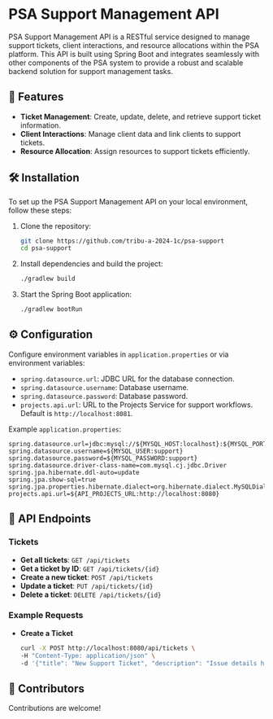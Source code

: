 # PSA Support Management API

PSA Support Management API is a RESTful service designed to manage support tickets, client interactions, and resource
allocations within the PSA platform. This API is built using Spring Boot and integrates seamlessly with other components
of the PSA system to provide a robust and scalable backend solution for support management tasks.

## 🌟 Features

- **Ticket Management**: Create, update, delete, and retrieve support ticket information.
- **Client Interactions**: Manage client data and link clients to support tickets.
- **Resource Allocation**: Assign resources to support tickets efficiently.

## 🛠️ Installation

To set up the PSA Support Management API on your local environment, follow these steps:

1. Clone the repository:

   ```bash
   git clone https://github.com/tribu-a-2024-1c/psa-support
   cd psa-support
   ```

2. Install dependencies and build the project:

   ```bash
   ./gradlew build
   ```

3. Start the Spring Boot application:

   ```bash
   ./gradlew bootRun
   ```

## ⚙️ Configuration

Configure environment variables in `application.properties` or via environment variables:

- `spring.datasource.url`: JDBC URL for the database connection.
- `spring.datasource.username`: Database username.
- `spring.datasource.password`: Database password.
- `projects.api.url`: URL to the Projects Service for support workflows. Default is `http://localhost:8081`.

Example `application.properties`:

```properties
spring.datasource.url=jdbc:mysql://${MYSQL_HOST:localhost}:${MYSQL_PORT:3307}/${MYSQL_DATABASE:support}
spring.datasource.username=${MYSQL_USER:support}
spring.datasource.password=${MYSQL_PASSWORD:support}
spring.datasource.driver-class-name=com.mysql.cj.jdbc.Driver
spring.jpa.hibernate.ddl-auto=update
spring.jpa.show-sql=true
spring.jpa.properties.hibernate.dialect=org.hibernate.dialect.MySQLDialect
projects.api.url=${API_PROJECTS_URL:http://localhost:8080}
```

## 📖 API Endpoints

### Tickets

- **Get all tickets**: `GET /api/tickets`
- **Get a ticket by ID**: `GET /api/tickets/{id}`
- **Create a new ticket**: `POST /api/tickets`
- **Update a ticket**: `PUT /api/tickets/{id}`
- **Delete a ticket**: `DELETE /api/tickets/{id}`

### Example Requests

- **Create a Ticket**

  ```bash
  curl -X POST http://localhost:8080/api/tickets \
  -H "Content-Type: application/json" \
  -d '{"title": "New Support Ticket", "description": "Issue details here"}'
  ```

## 🤝 Contributors

Contributions are welcome!

